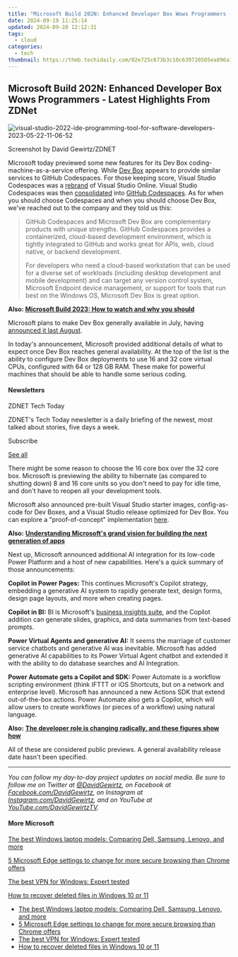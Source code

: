 ```yaml
---
title: "Microsoft Build 202N: Enhanced Developer Box Wows Programmers - Latest Highlights From ZDNet"
date: 2024-09-19 11:25:14
updated: 2024-09-20 12:12:31
tags:
  - cloud
categories:
  - tech
thumbnail: https://thmb.techidaily.com/02e725c673b3c10c639720505ea896a1091c0eab71839b6a6c2629d037059245.jpg
---
```


## Microsoft Build 202N: Enhanced Developer Box Wows Programmers - Latest Highlights From ZDNet

![visual-studio-2022-ide-programming-tool-for-software-developers-2023-05-22-11-06-52](https://www.zdnet.com/a/img/resize/444eae13dc1baca0d73caa243c0eb9e427ed9be2/2023/05/22/d562bebc-f2a3-4ce9-9933-3c0bedfa34e1/visual-studio-2022-ide-programming-tool-for-software-developers-2023-05-22-11-06-52.jpg?auto=webp&width=1280)

Screenshot by David Gewirtz/ZDNET

Microsoft today previewed some new features for its Dev Box coding-machine-as-a-service offering. While [Dev Box](https://www.zdnet.com/article/googles-bard-ai-says-urgent-action-should-be-taken-to-limit-checks-notes-googles-power/) appears to provide similar services to GitHub Codespaces. For those keeping score, Visual Studio Codespaces was a [rebrand](https://devblogs.microsoft.com/visualstudio/introducing-visual-studio-codespaces/) of Visual Studio Online. Visual Studio Codespaces was then [consolidated](https://devblogs.microsoft.com/visualstudio/visual-studio-codespaces-is-consolidating-into-github-codespaces/) into [GitHub Codespaces](https://github.com/features/codespaces). As for when you should choose Codespaces and when you should choose Dev Box, we've reached out to the company and they told us this:

> GitHub Codespaces and Microsoft Dev Box are complementary products with unique strengths. GitHub Codespaces provides a containerized, cloud-based development environment, which is tightly integrated to GitHub and works great for APIs, web, cloud native, or backend development. 
> 
> For developers who need a cloud-based workstation that can be used for a diverse set of workloads (including desktop development and mobile development) and can target any version control system, Microsoft Endpoint device management, or support for tools that run best on the Windows OS, Microsoft Dev Box is great option.

**Also: [Microsoft Build 2023: How to watch and why you should](https://www.zdnet.com/article/microsoft-build-2023-developer-conference-how-to-watch-and-why-you-should/)**

Microsoft plans to make Dev Box generally available in July, having [announced it last August](https://www.zdnet.com/article/microsoft-makes-dev-box-virtual-workstation-available-to-testers/). 

In today's announcement, Microsoft provided additional details of what to expect once Dev Box reaches general availability. At the top of the list is the ability to configure Dev Box deployments to use 16 and 32 core virtual CPUs, configured with 64 or 128 GB RAM. These make for powerful machines that should be able to handle some serious coding. 

#### Newsletters

ZDNET Tech Today

ZDNET's Tech Today newsletter is a daily briefing of the newest, most talked about stories, five days a week.

 Subscribe

[See all](https://www.zdnet.com/newsletters/)

There might be some reason to choose the 16 core box over the 32 core box. Microsoft is previewing the ability to hibernate (as compared to shutting down) 8 and 16 core units so you don't need to pay for idle time, and don't have to reopen all your development tools. 

Microsoft also announced pre-built Visual Studio starter images, config-as-code for Dev Boxes, and a Visual Studio release optimized for Dev Box. You can explore a "proof-of-concept" implementation [here](https://azure.microsoft.com/en-us/products/dev-box/). 

**Also:** [**Understanding Microsoft's grand vision for building the next generation of apps**](https://www.zdnet.com/article/understanding-microsofts-grand-vision-for-building-the-next-generation-of-apps/)

Next up, Microsoft announced additional AI integration for its low-code Power Platform and a host of new capabilities. Here's a quick summary of those announcements: 

**Copilot in Power Pages:** This continues Microsoft's Copilot strategy, embedding a generative AI system to rapidly generate text, design forms, design page layouts, and more when creating pages. 

**Copilot in BI:** BI is Microsoft's [business insights suite](https://learn.microsoft.com/en-us/power-bi/fundamentals/power-bi-overview), and the Copilot addition can generate slides, graphics, and data summaries from text-based prompts. 

**Power Virtual Agents and generative AI:** It seems the marriage of customer service chatbots and generative AI was inevitable. Microsoft has added generative AI capabilities to its Power Virtual Agent chatbot and extended it with the ability to do database searches and AI Integration. 

**Power Automate gets a Copilot and SDK:** Power Automate is a workflow scripting environment (think IFTTT or iOS Shortcuts, but on a network and enterprise level). Microsoft has announced a new Actions SDK that extend out-of-the-box actions. Power Automate also gets a Copilot, which will allow users to create workflows (or pieces of a workflow) using natural language. 

**Also:** [**The developer role is changing radically, and these figures show how**](https://www.zdnet.com/article/the-developer-role-is-changing-radically-and-these-figures-show-how/)

All of these are considered public previews. A general availability release date hasn't been specified. 

---

_You can follow my day-to-day project updates on social media. Be sure to follow me on Twitter at [@DavidGewirtz](https://twitter.com/davidgewirtz), on Facebook at [Facebook.com/DavidGewirtz](https://www.facebook.com/davidgewirtz), on Instagram at [Instagram.com/DavidGewirtz](https://www.instagram.com/DavidGewirtz/), and on YouTube at [YouTube.com/DavidGewirtzTV](https://www.youtube.com/user/DavidGewirtzTV)._

#### More Microsoft

[The best Windows laptop models: Comparing Dell, Samsung, Lenovo, and more](https://www.zdnet.com/article/best-windows-laptop/ "The best Windows laptop models: Comparing Dell, Samsung, Lenovo, and more")

[5 Microsoft Edge settings to change for more secure browsing than Chrome offers](https://www.zdnet.com/article/5-microsoft-edge-settings-to-change-for-more-secure-browsing-than-chrome-offers/ "5 Microsoft Edge settings to change for more secure browsing than Chrome offers")

[The best VPN for Windows: Expert tested](https://www.zdnet.com/article/best-vpn-for-windows-pc/ "The best VPN for Windows: Expert tested")

[How to recover deleted files in Windows 10 or 11](https://www.zdnet.com/article/how-to-recover-deleted-files-in-windows-10-or-11/ "How to recover deleted files in Windows 10 or 11")

* [The best Windows laptop models: Comparing Dell, Samsung, Lenovo, and more](https://www.zdnet.com/article/best-windows-laptop/ "The best Windows laptop models: Comparing Dell, Samsung, Lenovo, and more")
* [5 Microsoft Edge settings to change for more secure browsing than Chrome offers](https://www.zdnet.com/article/5-microsoft-edge-settings-to-change-for-more-secure-browsing-than-chrome-offers/ "5 Microsoft Edge settings to change for more secure browsing than Chrome offers")
* [The best VPN for Windows: Expert tested](https://www.zdnet.com/article/best-vpn-for-windows-pc/ "The best VPN for Windows: Expert tested")
* [How to recover deleted files in Windows 10 or 11](https://www.zdnet.com/article/how-to-recover-deleted-files-in-windows-10-or-11/ "How to recover deleted files in Windows 10 or 11")

<ins class="adsbygoogle"
     style="display:block"
     data-ad-format="autorelaxed"
     data-ad-client="ca-pub-7571918770474297"
     data-ad-slot="1223367746"></ins>



<ins class="adsbygoogle"
     style="display:block"
     data-ad-client="ca-pub-7571918770474297"
     data-ad-slot="8358498916"
     data-ad-format="auto"
     data-full-width-responsive="true"></ins>
